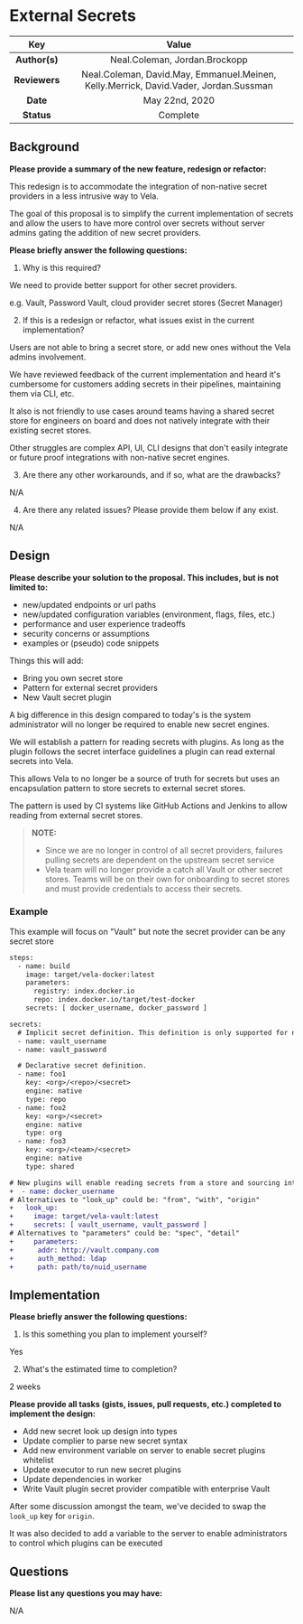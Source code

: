 # External Secrets

<!--
The name of this markdown file should:

1. Short and contain no more then 30 characters

2. Contain the date of submission in YYYY-MM-DD format

3. Clearly state what the proposal is being submitted for
-->

| Key           | Value                                                                                |
| :-----------: | :----------------------------------------------------------------------------------: |
| **Author(s)** | Neal.Coleman, Jordan.Brockopp                                                        |
| **Reviewers** | Neal.Coleman, David.May, Emmanuel.Meinen, Kelly.Merrick, David.Vader, Jordan.Sussman |
| **Date**      | May 22nd, 2020                                                                       |
| **Status**    | Complete                                                                             |

<!--
If you're already working with someone, please add them to the proper author/reviewer category.

If not, please leave the reviewer category empty and someone from the Vela team will assign it to themself.

Here is a brief explanation of the different proposal statuses:

1. Reviewed: The proposal is currently under review or has been reviewed.

2. Accepted: The proposal has been accepted and is ready for implementation.

3. In Progress: An accepted proposal is being implemented by actual work.

NOTE: The design is subject to change during this phase.

4. Cancelled: While or before implementation the proposal was cancelled.

NOTE: This can happen for a multitude of reasons.

5. Complete: This feature/change is implemented.
-->

## Background

<!--
This section is intended to describe the new feature, redesign or refactor.
-->

**Please provide a summary of the new feature, redesign or refactor:**

<!--
Provide your description here.
-->

This redesign is to accommodate the integration of non-native secret providers in a less intrusive way to Vela.

The goal of this proposal is to simplify the current implementation of secrets and allow the users to have more control over secrets without server admins gating the addition of new secret providers.

**Please briefly answer the following questions:**

1. Why is this required?

<!-- Answer here -->

We need to provide better support for other secret providers.

e.g. Vault, Password Vault, cloud provider secret stores (Secret Manager)

2. If this is a redesign or refactor, what issues exist in the current implementation?

<!-- Answer here -->

Users are not able to bring a secret store, or add new ones without the Vela admins involvement.

We have reviewed feedback of the current implementation and heard it's cumbersome for customers adding secrets in their pipelines, maintaining them via CLI, etc.

It also is not friendly to use cases around teams having a shared secret store for engineers on board and does not natively integrate with their existing secret stores.

Other struggles are complex API, UI, CLI designs that don't easily integrate or future proof integrations with non-native secret engines.

3. Are there any other workarounds, and if so, what are the drawbacks?

<!-- Answer here -->

N/A

4. Are there any related issues? Please provide them below if any exist.

<!-- Answer here -->

N/A

## Design

<!--
This section is intended to explain the solution design for the proposal.

NOTE: If there are no current plans for a solution, please leave this section blank.
-->

**Please describe your solution to the proposal. This includes, but is not limited to:**

* new/updated endpoints or url paths
* new/updated configuration variables (environment, flags, files, etc.)
* performance and user experience tradeoffs
* security concerns or assumptions
* examples or (pseudo) code snippets

<!-- Answer here -->

Things this will add:

* Bring you own secret store
* Pattern for external secret providers
* New Vault secret plugin

A big difference in this design compared to today's is the system administrator will no longer be required to enable new secret engines.

We will establish a pattern for reading secrets with plugins. As long as the plugin follows the secret interface guidelines a plugin can read external secrets into Vela.

This allows Vela to no longer be a source of truth for secrets but uses an encapsulation pattern to store secrets to external secret stores.

The pattern is used by CI systems like GitHub Actions and Jenkins to allow reading from external secret stores.

> **NOTE:**
>
> * Since we are no longer in control of all secret providers, failures pulling secrets are dependent on the upstream secret service
> * Vela team will no longer provide a catch all Vault or other secret stores. Teams will be on their own for onboarding to secret stores and must provide credentials to access their secrets.

### Example

This example will focus on "Vault" but note the secret provider can be any secret store

```diff
steps:
  - name: build
    image: target/vela-docker:latest
    parameters:
      registry: index.docker.io
      repo: index.docker.io/target/test-docker
    secrets: [ docker_username, docker_password ]

secrets:
  # Implicit secret definition. This definition is only supported for native secrets of repository type.
  - name: vault_username
  - name: vault_password

  # Declarative secret definition.
  - name: foo1
    key: <org>/<repo>/<secret>
    engine: native
    type: repo
  - name: foo2
    key: <org>/<secret>
    engine: native
    type: org
  - name: foo3
    key: <org>/<team>/<secret>
    engine: native
    type: shared

# New plugins will enable reading secrets from a store and sourcing into secrets map
+  - name: docker_username
# Alternatives to "look_up" could be: "from", "with", "origin"
+   look_up:
+     image: target/vela-vault:latest
+     secrets: [ vault_username, vault_password ]
# Alternatives to "parameters" could be: "spec", "detail"
+     parameters:
+      addr: http://vault.company.com
+      auth_method: ldap
+      path: path/to/nuid_username
```

## Implementation

<!--
This section is intended to explain how the solution will be implemented for the proposal.

NOTE: If there are no current plans for implementation, please leave this section blank.
-->

**Please briefly answer the following questions:**

1. Is this something you plan to implement yourself?

<!-- Answer here -->

Yes

2. What's the estimated time to completion?

<!-- Answer here -->

2 weeks

**Please provide all tasks (gists, issues, pull requests, etc.) completed to implement the design:**

<!-- Answer here -->

* Add new secret look up design into types
* Update complier to parse new secret syntax
* Add new environment variable on server to enable secret plugins whitelist
* Update executor to run new secret plugins
* Update dependencies in worker
* Write Vault plugin secret provider compatible with enterprise Vault

After some discussion amongst the team, we've decided to swap the `look_up` key for `origin`.

It was also decided to add a variable to the server to enable administrators to control which plugins can be executed

## Questions

**Please list any questions you may have:**

<!-- Answer here -->

N/A
